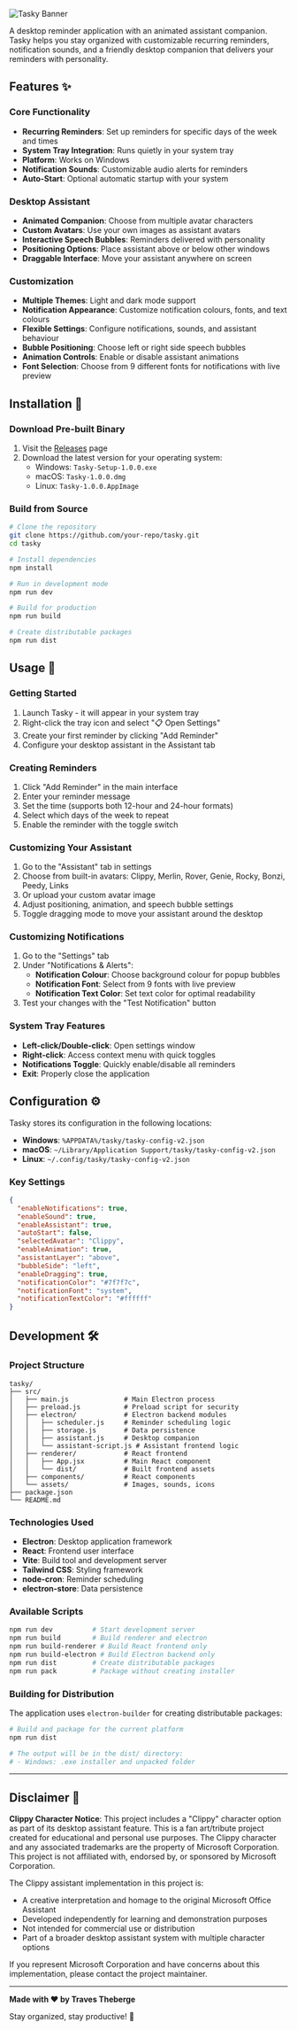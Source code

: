 ![Tasky Banner](tasky-banner.png)

A desktop reminder application with an animated assistant companion. Tasky helps you stay organized with customizable recurring reminders, notification sounds, and a friendly desktop companion that delivers your reminders with personality.

## Features ✨

### Core Functionality
- **Recurring Reminders**: Set up reminders for specific days of the week and times
- **System Tray Integration**: Runs quietly in your system tray
- **Platform**: Works on Windows
- **Notification Sounds**: Customizable audio alerts for reminders
- **Auto-Start**: Optional automatic startup with your system

### Desktop Assistant
- **Animated Companion**: Choose from multiple avatar characters
- **Custom Avatars**: Use your own images as assistant avatars
- **Interactive Speech Bubbles**: Reminders delivered with personality
- **Positioning Options**: Place assistant above or below other windows
- **Draggable Interface**: Move your assistant anywhere on screen

### Customization
- **Multiple Themes**: Light and dark mode support
- **Notification Appearance**: Customize notification colours, fonts, and text colours
- **Flexible Settings**: Configure notifications, sounds, and assistant behaviour
- **Bubble Positioning**: Choose left or right side speech bubbles
- **Animation Controls**: Enable or disable assistant animations
- **Font Selection**: Choose from 9 different fonts for notifications with live preview

## Installation 🚀

### Download Pre-built Binary
1. Visit the [Releases](https://github.com/your-repo/tasky/releases) page
2. Download the latest version for your operating system:
   - Windows: `Tasky-Setup-1.0.0.exe`
   - macOS: `Tasky-1.0.0.dmg`
   - Linux: `Tasky-1.0.0.AppImage`

### Build from Source
```bash
# Clone the repository
git clone https://github.com/your-repo/tasky.git
cd tasky

# Install dependencies
npm install

# Run in development mode
npm run dev

# Build for production
npm run build

# Create distributable packages
npm run dist
```

## Usage 📖

### Getting Started
1. Launch Tasky - it will appear in your system tray
2. Right-click the tray icon and select "📋 Open Settings"
3. Create your first reminder by clicking "Add Reminder"
4. Configure your desktop assistant in the Assistant tab

### Creating Reminders
1. Click "Add Reminder" in the main interface
2. Enter your reminder message
3. Set the time (supports both 12-hour and 24-hour formats)
4. Select which days of the week to repeat
5. Enable the reminder with the toggle switch

### Customizing Your Assistant
1. Go to the "Assistant" tab in settings
2. Choose from built-in avatars: Clippy, Merlin, Rover, Genie, Rocky, Bonzi, Peedy, Links
3. Or upload your custom avatar image
4. Adjust positioning, animation, and speech bubble settings
5. Toggle dragging mode to move your assistant around the desktop

### Customizing Notifications
1. Go to the "Settings" tab
2. Under "Notifications & Alerts":
   - **Notification Colour**: Choose background colour for popup bubbles
   - **Notification Font**: Select from 9 fonts with live preview
   - **Notification Text Color**: Set text color for optimal readability
3. Test your changes with the "Test Notification" button

### System Tray Features
- **Left-click/Double-click**: Open settings window
- **Right-click**: Access context menu with quick toggles
- **Notifications Toggle**: Quickly enable/disable all reminders
- **Exit**: Properly close the application

## Configuration ⚙️

Tasky stores its configuration in the following locations:
- **Windows**: `%APPDATA%/tasky/tasky-config-v2.json`
- **macOS**: `~/Library/Application Support/tasky/tasky-config-v2.json`
- **Linux**: `~/.config/tasky/tasky-config-v2.json`

### Key Settings
```json
{
  "enableNotifications": true,
  "enableSound": true,
  "enableAssistant": true,
  "autoStart": false,
  "selectedAvatar": "Clippy",
  "enableAnimation": true,
  "assistantLayer": "above",
  "bubbleSide": "left",
  "enableDragging": true,
  "notificationColor": "#7f7f7c",
  "notificationFont": "system",
  "notificationTextColor": "#ffffff"
}
```

## Development 🛠️

### Project Structure
```
tasky/
├── src/
│   ├── main.js              # Main Electron process
│   ├── preload.js           # Preload script for security
│   ├── electron/            # Electron backend modules
│   │   ├── scheduler.js     # Reminder scheduling logic
│   │   ├── storage.js       # Data persistence
│   │   ├── assistant.js     # Desktop companion
│   │   └── assistant-script.js # Assistant frontend logic
│   ├── renderer/            # React frontend
│   │   ├── App.jsx          # Main React component
│   │   └── dist/            # Built frontend assets
│   ├── components/          # React components
│   └── assets/              # Images, sounds, icons
├── package.json
└── README.md
```

### Technologies Used
- **Electron**: Desktop application framework
- **React**: Frontend user interface
- **Vite**: Build tool and development server
- **Tailwind CSS**: Styling framework
- **node-cron**: Reminder scheduling
- **electron-store**: Data persistence

### Available Scripts
```bash
npm run dev          # Start development server
npm run build        # Build renderer and electron
npm run build-renderer # Build React frontend only
npm run build-electron # Build Electron backend only
npm run dist         # Create distributable packages
npm run pack         # Package without creating installer
```

### Building for Distribution
The application uses `electron-builder` for creating distributable packages:

```bash
# Build and package for the current platform
npm run dist

# The output will be in the dist/ directory:
# - Windows: .exe installer and unpacked folder
```

---

## Disclaimer 📄

**Clippy Character Notice**: This project includes a "Clippy" character option as part of its desktop assistant feature. This is a fan art/tribute project created for educational and personal use purposes. The Clippy character and any associated trademarks are the property of Microsoft Corporation. This project is not affiliated with, endorsed by, or sponsored by Microsoft Corporation.

The Clippy assistant implementation in this project is:
- A creative interpretation and homage to the original Microsoft Office Assistant
- Developed independently for learning and demonstration purposes
- Not intended for commercial use or distribution
- Part of a broader desktop assistant system with multiple character options

If you represent Microsoft Corporation and have concerns about this implementation, please contact the project maintainer.

---

**Made with ❤️ by Traves Theberge**

Stay organized, stay productive! 🚀
